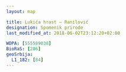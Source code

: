 ```yaml
---
layout: map

title: Lukića hrast – Ranilović
designation: Spomenik prirode
last_modified_at: 2018-06-02T23:12:20+02:00

WDPA: [555589038]
BioRaS: [286]
geoSrbija:
  L1_182: [84]
---
```

